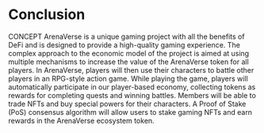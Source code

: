 # Conclusion

CONCEPT ArenaVerse is a unique gaming project with all the benefits of DeFi and is designed to provide a high-quality gaming experience. The complex approach to the economic model of the project is aimed at using multiple mechanisms to increase the value of the ArenaVerse token for all players. In ArenaVerse, players will then use their characters to battle other players in an RPG-style action game. While playing the game, players will automatically participate in our player-based economy, collecting tokens as rewards for completing quests and winning battles. Members will be able to trade NFTs and buy special powers for their characters. A Proof of Stake (PoS) consensus algorithm will allow users to stake gaming NFTs and earn rewards in the ArenaVerse ecosystem token.
